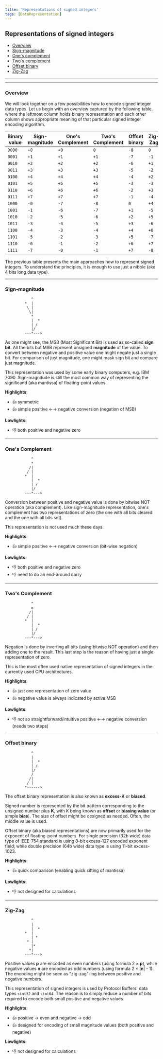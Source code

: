 ```yaml
---
title: 'Representations of signed integers'
tags: [DataRepresentation]
---
```


## Representations of signed integers

 - [Overview](#overview)
 - [Sign-magnitude](#sign-magnitude)
 - [One's complement](#ones-complement)
 - [Two's complement](#twos-complement)
 - [Offset binary](#offset-binary)
 - [Zig-Zag](#zig-zag)

---

---

### Overview

We will look together on a few possibilities how to encode signed integer data types.
Let us begin with an overview captured by the following table, where the leftmost column
holds binary representation and each other column shows appropriate meaning of that particular
signed integer encoding algorithm.

| Binary value | Sign-magnitude | One's Complement | Two's Complement | Offset binary | Zig-Zag |
|--------------|----------------|------------------|------------------|---------------|---------|
| `0000`       | `+0`           | `+0`             | `0`              | `-8`          | `0`     | 
| `0001`       | `+1`           | `+1`             | `+1`             | `-7`          | `-1`    | 
| `0010`       | `+2`           | `+2`             | `+2`             | `-6`          | `+1`    | 
| `0011`       | `+3`           | `+3`             | `+3`             | `-5`          | `-2`    | 
| `0100`       | `+4`           | `+4`             | `+4`             | `-4`          | `+2`    | 
| `0101`       | `+5`           | `+5`             | `+5`             | `-3`          | `-3`    | 
| `0110`       | `+6`           | `+6`             | `+6`             | `-2`          | `+3`    | 
| `0111`       | `+7`           | `+7`             | `+7`             | `-1`          | `-4`    |
| `1000`       | `-0`           | `-7`             | `-8`             | `0`           | `+4`    | 
| `1001`       | `-1`           | `-6`             | `-7`             | `+1`          | `-5`    | 
| `1010`       | `-2`           | `-5`             | `-6`             | `+2`          | `+5`    | 
| `1011`       | `-3`           | `-4`             | `-5`             | `+3`          | `-6`    | 
| `1100`       | `-4`           | `-3`             | `-4`             | `+4`          | `+6`    | 
| `1101`       | `-5`           | `-2`             | `-3`             | `+5`          | `-7`    | 
| `1110`       | `-6`           | `-1`             | `-2`             | `+6`          | `+7`    | 
| `1111`       | `-7`           | `-0`             | `-1`             | `+7`          | `-8`    |

The previous table presents the main approaches how to represent signed integers.
To understand the principles, it is enough to use just a nibble (aka 4 bits long
data type).


---

### Sign-magnitude

```
            ^
         *  |
          \ |
           \|
            *
            |  *
            | /
            |/
         ---*--->
```

As one might see, the MSB (Most Significant Bit) is used as so-called **sign bit**. 
All the bits but MSB represent unsigned **magnitude** of the value.
To convert between negative and positive value one might negate just a single bit.
For comparison of just magnitude, one might mask sign bit and compare just magnitude.

This representation was used by some early binary computers, e.g. IBM 7090.
Sign-magnitude is still the most common way of representing the significand (aka mantissa) of floating-point values.

**Highlights:**
 - 👍 symmetric
 - 👍 simple positive ←→ negative conversion (negation of MSB)

**Lowlights:**
 - 👎 both positive and negative zero 


---

### One's Complement

```
            ^
            *
           /|
          / |
         *  |
            |  *
            | /
            |/
         ---*--->
```

Conversion between positive and negative value is done by bitwise NOT operation (aka complement).
Like sign-magnitude representation, one's complement has two representations of zero (the one with all bits
cleared and the one with all bits set).

This representation is not used much these days.

**Highlights:**
 - 👍 simple positive ←→ negative conversion (bit-wise negation) 

**Lowlights:**
 - 👎 both positive and negative zero 
 - 👎 need to do an end-around carry


---

### Two's Complement

```
            ^
            o
           /|
          / |
         *  |
            |  *
            | /
            |/
         ---*--->
```

Negation is done by inverting all bits (using bitwise NOT operation) and then adding one to the result.
This last step is the reason of having just a single representation of zero.

This is the most often used native representation of signed integers in the currently used CPU architectures.

**Highlights:**
 - 👍 just one representation of zero value
 - 👍 negative value is always indicated by active MSB

**Lowlights:**
 - 👎 not so straightforward/intuitive positive ←→ negative conversion (needs two steps)


---

### Offset binary

```
            ^
            |
            |  *
            | /
            |/
            /   
           /|  
          / | 
         *------>
```

The offset binary representation is also known as **excess-K** or **biased**.

Signed number is represented by the bit pattern corresponding to the unsigned number plus **K**,
with K being known as **offset** or **biasing value** (or simple **bias**).
The size of offset might be designed as needed. Often, the middle value is used.

Offset binary (aka biased representations) are now primarily used for the exponent of floating-point numbers.
For single precision (32b wide) data type of IEEE-754 standard is using 8-bit excess-127 encoded exponent field;
while double precision (64b wide) data type is using 11-bit excess-1023.

**Highlights:**
 - 👍 quick comparison (enabling quick sifting of mantissa)

**Lowlights:**
 - 👎 not designed for calculations


---

### Zig-Zag

```
            ^
            |
            |  *
         *  |
            | *
          * |   
            |* 
           *| 
         ---*--->
```

Positive values **p** are encoded as even numbers (using formula 2 × **p**), 
while negative values **n** are encoded as odd numbers (using formula 2 × |**n**| - 1).
The encoding might be seen as "zig-zag"-ing between positive and negative numbers.

This representation of signed integers is used by Protocol Buffers' data types `sint32` and `sint64`.
The reason is to simply reduce a number of bits required to encode both small positive and negative values. 

**Highlights:**
 - 👍 positive → even and negative → odd
 - 👍 designed for encoding of small magnitude values (both positive and negative)

**Lowlights:**
 - 👎 not designed for calculations
